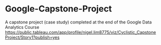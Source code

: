 # Google-Capstone-Project
A capstone project (case study) completed at the end of the Google Data Analytics Course
https://public.tableau.com/app/profile/nigel.lim8775/viz/Cyclistic_CapstoneProject/Story1?publish=yes
